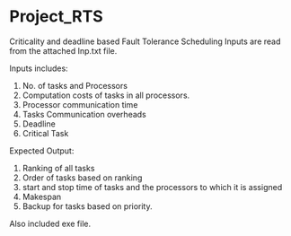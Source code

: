 # Project_RTS
Criticality and deadline based Fault Tolerance Scheduling 
Inputs are read from the attached Inp.txt file.

Inputs includes:
1. No. of tasks and Processors
2. Computation costs of tasks in all processors.
3. Processor communication time
4. Tasks Communication overheads
5. Deadline
6. Critical Task

Expected Output:
1. Ranking of all tasks
2. Order of tasks based on ranking
3. start and stop time of tasks and the processors to which it is assigned
4. Makespan
5. Backup for tasks based on priority.

Also included exe file.
